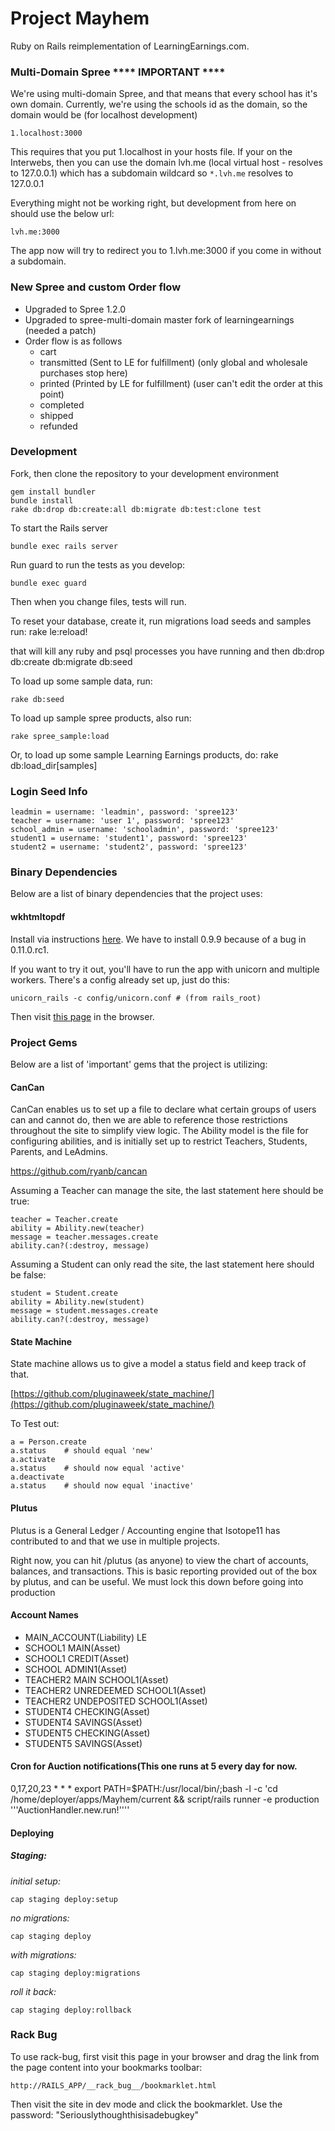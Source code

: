 Project Mayhem
=====

Ruby on Rails reimplementation of LearningEarnings.com.

### Multi-Domain Spree **** IMPORTANT ****

We're using multi-domain Spree, and that means that every school has it's own domain.
Currently, we're using the schools id as the domain, so the domain would be (for localhost development)

    1.localhost:3000

This requires that you put 1.localhost in your hosts file.   If your on the Interwebs, then you can use
the domain lvh.me (local virtual host - resolves to 127.0.0.1) which has a subdomain wildcard so `*.lvh.me`
resolves to 127.0.0.1

Everything might not be working right, but development from here on should use the below url:

    lvh.me:3000

The app now will try to redirect you to 1.lvh.me:3000 if you come in without a subdomain.

### New Spree and custom Order flow
 * Upgraded to Spree 1.2.0
 * Upgraded to spree-multi-domain master fork of learningearnings (needed a patch)
 * Order flow is as follows
   * cart
   * transmitted (Sent to LE for fulfillment)  (only global and wholesale purchases stop here)
   * printed (Printed by LE for fulfillment) (user can't edit the order at this point)
   * completed
   * shipped
   * refunded


### Development
Fork, then clone the repository to your development environment

    gem install bundler
    bundle install
    rake db:drop db:create:all db:migrate db:test:clone test

To start the Rails server

    bundle exec rails server

Run guard to run the tests as you develop:

    bundle exec guard

Then when you change files, tests will run.

To reset your database, create it, run migrations load seeds and samples run:
    rake le:reload!

that will kill any ruby and psql processes you have running and then db:drop db:create db:migrate db:seed

To load up some sample data, run:

    rake db:seed

To load up sample spree products, also run:

    rake spree_sample:load

Or, to load up some sample Learning Earnings products, do:
    rake db:load_dir[samples]

### Login Seed Info
    leadmin = username: 'leadmin', password: 'spree123'
    teacher = username: 'user 1', password: 'spree123'
    school_admin = username: 'schooladmin', password: 'spree123'
    student1 = username: 'student1', password: 'spree123'
    student2 = username: 'student2', password: 'spree123'

### Binary Dependencies
Below are a list of binary dependencies that the project uses:

#### wkhtmltopdf
Install via instructions [here](https://github.com/pdfkit/pdfkit/wiki/Installing-WKHTMLTOPDF).  We have to install 0.9.9 because of a bug in 0.11.0.rc1.

If you want to try it out, you'll have to run the app with unicorn and multiple workers.  There's a config already set up, just do this:

    unicorn_rails -c config/unicorn.conf # (from rails_root)

Then visit [this page](http://localhost:8080/pages/pdf.pdf) in the browser.


### Project Gems
Below are a list of 'important' gems that the project is utilizing:

#### CanCan
CanCan enables us to set up a file to declare what certain groups of users can and cannot do, then we are able to reference those restrictions throughout the site to simplify view logic. The Ability model is the file for configuring abilities, and is initially set up to restrict Teachers, Students, Parents, and LeAdmins.

https://github.com/ryanb/cancan

Assuming a Teacher can manage the site, the last statement here should be true:

    teacher = Teacher.create
    ability = Ability.new(teacher)
    message = teacher.messages.create
    ability.can?(:destroy, message)

Assuming a Student can only read the site, the last statement here should be false:

    student = Student.create
    ability = Ability.new(student)
    message = student.messages.create
    ability.can?(:destroy, message)

#### State Machine
State machine allows us to give a model a status field and keep track of that.

[https://github.com/pluginaweek/state_machine/](https://github.com/pluginaweek/state_machine/)

To Test out:

    a = Person.create
    a.status    # should equal 'new'
    a.activate 
    a.status    # should now equal 'active'
    a.deactivate 
    a.status    # should now equal 'inactive'

#### Plutus
Plutus is a General Ledger / Accounting engine that Isotope11 has contributed to and that we use in multiple projects.

Right now, you can hit /plutus (as anyone) to view the chart of accounts, balances, and transactions.  This is basic reporting provided out of the box by plutus, and can be useful.  We must lock this down before going into production

#### Account Names
* MAIN\_ACCOUNT(Liability)
  LE
* SCHOOL1 MAIN(Asset)
* SCHOOL1 CREDIT(Asset)
* SCHOOL ADMIN1(Asset)
* TEACHER2 MAIN SCHOOL1(Asset)
* TEACHER2 UNREDEEMED SCHOOL1(Asset)
* TEACHER2 UNDEPOSITED SCHOOL1(Asset)
* STUDENT4 CHECKING(Asset)
* STUDENT4 SAVINGS(Asset)
* STUDENT5 CHECKING(Asset)
* STUDENT5 SAVINGS(Asset)

#### Cron for Auction notifications(This one runs at 5 every day for now.
0,17,20,23 * * * export PATH=$PATH:/usr/local/bin/;bash -l -c 'cd /home/deployer/apps/Mayhem/current && script/rails runner -e production '\''AuctionHandler.new.run!'\'''

#### Deploying

##### Staging:

_initial setup:_

    cap staging deploy:setup

_no migrations:_

    cap staging deploy

_with migrations:_

    cap staging deploy:migrations

_roll it back:_

    cap staging deploy:rollback

### Rack Bug
To use rack-bug, first visit this page in your browser and drag the link from
the page content into your bookmarks toolbar:

    http://RAILS_APP/__rack_bug__/bookmarklet.html

Then visit the site in dev mode and click the bookmarklet.  Use the password: "Seriouslythoughthisisadebugkey"
